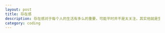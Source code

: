 ```yaml
---
layout: post
title: 存在感
description: 存在感对于每个人的生活有多么的重要，可能平时并不是太关注，其实他就是生活的全部
category: coding
---
```






[Fong Ray]: http://www.fangr.tk  "Fong Ray"

